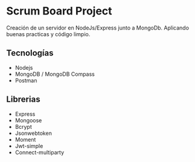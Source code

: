# Scrum Board Project

Creación de un servidor en NodeJs/Express junto a MongoDb. Aplicando buenas practicas y código limpio.

## Tecnologías

* Nodejs
* MongoDB / MongoDB Compass
* Postman

## Librerias

* Express
* Mongoose
* Bcrypt
* Jsonwebtoken
* Moment
* Jwt-simple
* Connect-multiparty
